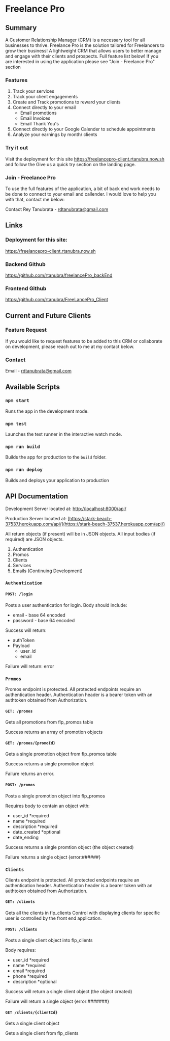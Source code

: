 # Freelance Pro

## Summary
A Customer Relationship Manager (CRM) is a necessary tool for all businesses to thrive. Freelance Pro is the solution tailored for Freelancers to grow their business! A lightweight CRM that allows users to better manage and engage with their clients and prospects. Full feature list below! If you are interested in using the application please see "Join - Freelance Pro" section

### Features
<ol>
    <li>Track your services</li>
    <li>Track your client engagements</li>
    <li>Create and Track promotions to reward your clients</li>
    <li>Connect directly to your email
        <ul>
            <li>Email promotions</li>
            <li>Email Invoices</li>
            <li>Email Thank You's</li>
        </ul>
    </li>
    <li>Connect directly to your Google Calender to schedule appointments </li>
    <li>Analyze your earnings by month/ clients</li>
</ol>

### Try it out
Visit the deployment for this site https://freelancepro-client.rtanubra.now.sh and follow the Give us a quick try section on the landing page.

### Join - Freelance Pro
To use the full features of the application, a bit of back end work needs to be done to connect to your email and callender. I would love to help you with that, contact me below:

Contact Rey Tanubrata - rdtanubrata@gmail.com

## Links

### Deployment for this site:
https://freelancepro-client.rtanubra.now.sh

### Backend Github
https://github.com/rtanubra/freelancePro_backEnd

### Frontend Github
https://github.com/rtanubra/FreeLancePro_Client

## Current and Future Clients

### Feature Request
If you would like to request features to be added to this CRM or collaborate on development, please reach out to me at my contact below.

### Contact
Email - rdtanubrata@gmail.com

## Available Scripts
### `npm start`
Runs the app in the development mode.<br>
### `npm test`
Launches the test runner in the interactive watch mode.<br>
### `npm run build`
Builds the app for production to the `build` folder.<br>
### `npm run deploy`
Builds and deploys your application to production<br>

## API Documentation

Development Server located at: [http://localhost:8000/api/](http://localhost:8000/api/)

Production Server located at: [https://stark-beach-37537.herokuapp.com/api/](https://stark-beach-37537.herokuapp.com/api/)

All return objects (if present) will be in JSON objects. All input bodies (if required) are JSON objects.

<ol>
    <li>Authentication</li>
    <li>Promos</li>
    <li>Clients</li>
    <li>Services</li>
    <li>Emails (Continuing Development)</li>
</ol>

### `Authentication`

#### `POST: /login`

Posts a user authentication for login. 
Body should include:

<ul>
    <li>email - base 64 encoded</li>
    <li>password - base 64 encoded</li>
</ul>

Success will return:
<ul>
    <li>authToken</li>
    <li>Payload
        <ul>
            <li>user_id</li>
            <li>email</li>
        </ul>
    </li>
</ul>

Failure will return:
error

### `Promos`

Promos endpoint is protected. All protected endpoints require an authentication header. Authentication header is a bearer token with an authtoken obtained from Authorization.

#### `GET: /promos`

Gets all promotions from flp_promos table

Success returns an array of promotion objects

#### `GET: /promos/{promoId}`

Gets a single promotion object from flp_promos table

Success returns a single promotion object

Failure returns an error.

#### `POST: /promos`

Posts a single promotion object into flp_promos

Requires body to contain an object with:
<ul>
    <li>user_id *required</li>
    <li>name *required</li>
    <li>description *required</li>
    <li>date_created *optional</li>
    <li>date_ending</li>
</ul>

Success returns a single promtion object (the object created)

Failure returns a single object {error:######}

### `Clients`

Clients endpoint is protected. All protected endpoints require an authentication header. Authentication header is a bearer token with an authtoken obtained from Authorization.

#### `GET: /clients`

Gets all the clients in flp_clients
Control with displaying clients for specific user is controlled by the front end application.  

#### `POST: /clients`

Posts a single client object into flp_clients

Body requires:

<ul>
    <li>user_id *required</li>
    <li>name *required</li>
    <li>email *required</li>
    <li>phone *required</li>
    <li>description *optional</li>
</ul>

Success will return a single client object (the object created)

Failure will return a single object {error:#######}

#### `GET /clients/{clientId}`

Gets a single client object

Gets a single client from flp_clients

